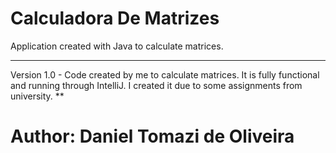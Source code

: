 # Calculadora De Matrizes
Application created with Java to calculate matrices.
**********
Version 1.0 - Code created by me to calculate matrices. It is fully functional and running through IntelliJ. I created it due to some assignments from university.
**
# Author: Daniel Tomazi de Oliveira

